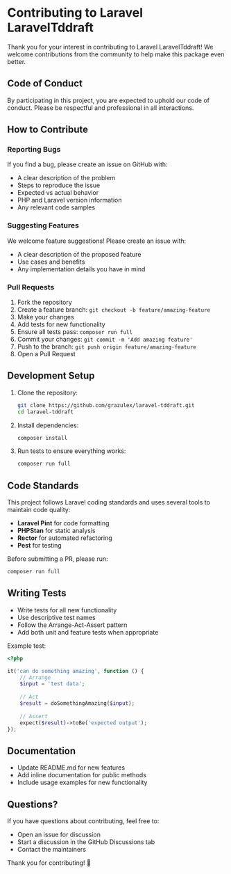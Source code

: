 # Contributing to Laravel LaravelTddraft

Thank you for your interest in contributing to Laravel LaravelTddraft! We welcome contributions from the community to help make this package even better.

## Code of Conduct

By participating in this project, you are expected to uphold our code of conduct. Please be respectful and professional in all interactions.

## How to Contribute

### Reporting Bugs

If you find a bug, please create an issue on GitHub with:
- A clear description of the problem
- Steps to reproduce the issue
- Expected vs actual behavior
- PHP and Laravel version information
- Any relevant code samples

### Suggesting Features

We welcome feature suggestions! Please create an issue with:
- A clear description of the proposed feature
- Use cases and benefits
- Any implementation details you have in mind

### Pull Requests

1. Fork the repository
2. Create a feature branch: `git checkout -b feature/amazing-feature`
3. Make your changes
4. Add tests for new functionality
5. Ensure all tests pass: `composer run full`
6. Commit your changes: `git commit -m 'Add amazing feature'`
7. Push to the branch: `git push origin feature/amazing-feature`
8. Open a Pull Request

## Development Setup

1. Clone the repository:
   ```bash
   git clone https://github.com/grazulex/laravel-tddraft.git
   cd laravel-tddraft
   ```

2. Install dependencies:
   ```bash
   composer install
   ```

3. Run tests to ensure everything works:
   ```bash
   composer run full
   ```

## Code Standards

This project follows Laravel coding standards and uses several tools to maintain code quality:

- **Laravel Pint** for code formatting
- **PHPStan** for static analysis
- **Rector** for automated refactoring
- **Pest** for testing

Before submitting a PR, please run:
```bash
composer run full
```

## Writing Tests

- Write tests for all new functionality
- Use descriptive test names
- Follow the Arrange-Act-Assert pattern
- Add both unit and feature tests when appropriate

Example test:
```php
<?php

it('can do something amazing', function () {
    // Arrange
    $input = 'test data';
    
    // Act
    $result = doSomethingAmazing($input);
    
    // Assert
    expect($result)->toBe('expected output');
});
```

## Documentation

- Update README.md for new features
- Add inline documentation for public methods
- Include usage examples for new functionality

## Questions?

If you have questions about contributing, feel free to:
- Open an issue for discussion
- Start a discussion in the GitHub Discussions tab
- Contact the maintainers

Thank you for contributing! 🚀
